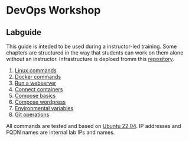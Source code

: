 # DevOps Workshop
## Labguide

This guide is inteded to be used during a instructor-led training. Some chapters are structured in the way that students can work on them alone without an instructor.
Infrastructure is deploed fromm this [repository](https://github.com/fox27374/devops-infra).

1) [Linux commands](doc/Labguide/linux-commands.md)
2) [Docker commands](doc/Labguide/docker-commands.md)
3) [Run a webserver](doc/Labguide/run-a-webserver.md)
4) [Connect containers](doc/Labguide/connect-containers.md)
5) [Compose basics](doc/Labguide/compose-basics.md)
6) [Compose wordpress](doc/Labguide/compose-wordpress.md)
7) [Environmental variables](doc/Labguide/env-variables.md)
8) [Git operations](doc/Labguide/git-operations.md)


All commands are tested and based on [Ubuntu 22.04](https://releases.ubuntu.com/jammy/). IP addresses and FQDN names are internal lab IPs and names.